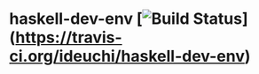 haskell-dev-env [![Build Status](https://api.travis-ci.org/ideuchi/haskell-dev-env.png?branch=master)]
(https://travis-ci.org/ideuchi/haskell-dev-env)
===============
